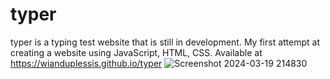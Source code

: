 # typer
 
typer is a typing test website that is still in development. My first attempt at creating a website using JavaScript, HTML, CSS.
Available at https://wianduplessis.github.io/typer
![Screenshot 2024-03-19 214830](https://github.com/wianduplessis/typer/assets/160717137/1bca3f73-e246-4003-92f8-639fd6db957a)

